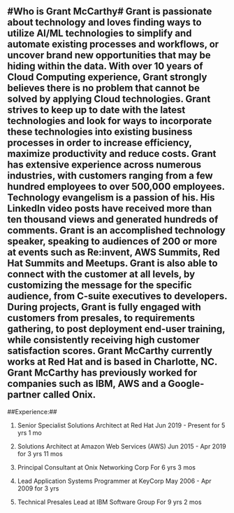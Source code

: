 #Who is Grant McCarthy#
Grant is passionate about technology and loves finding ways to utilize AI/ML technologies to simplify and automate 
existing processes and workflows, or uncover brand new opportunities that may be hiding within the data. 
With over 10 years of Cloud Computing experience, Grant strongly believes there is no problem that cannot be solved by applying Cloud technologies. 
Grant strives to keep up to date with the latest technologies and look for ways to incorporate these technologies into existing business processes in order to increase efficiency, maximize productivity and reduce costs.
Grant has extensive experience across numerous industries, with customers ranging from a few hundred employees to over 500,000 employees. 
Technology evangelism is a passion of his. His LinkedIn video posts have received more than ten thousand views and generated hundreds of comments. 
Grant is an accomplished technology speaker, speaking to audiences of 200 or more at events such as Re:invent, AWS Summits, Red Hat Summits and Meetups.
Grant is also able to connect with the customer at all levels, by customizing the message for the specific audience, from C-suite executives to developers. 
During projects, Grant is fully engaged with customers from presales, to requirements gathering, to post deployment end-user training, while consistently receiving high customer satisfaction scores.
Grant McCarthy currently works at Red Hat and is based in Charlotte, NC.
Grant McCarthy has previously worked for companies such as IBM, AWS and a Google-partner called Onix.
---
##Experience:##
1. Senior Specialist Solutions Architect at Red Hat
Jun 2019 - Present for 5 yrs 1 mo

2. Solutions Architect at Amazon Web Services (AWS)
Jun 2015 - Apr 2019 for 3 yrs 11 mos

3. Principal Consultant at Onix Networking Corp
For 6 yrs 3 mos

4. Lead Application Systems Programmer at KeyCorp
May 2006 - Apr 2009 for 3 yrs

5. Technical Presales Lead at IBM Software Group
For 9 yrs 2 mos
